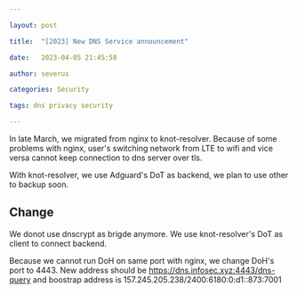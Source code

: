 ```yaml
---

layout: post

title:  "[2023] New DNS Service announcement"

date:   2023-04-05 21:45:58

author: severus

categories: Security

tags: dns privacy security

---
```


In late March, we migrated from nginx to knot-resolver. Because of some problems with nginx, user's switching network from LTE to wifi and vice versa cannot keep connection to dns server over tls.

With knot-resolver, we use Adguard's DoT as backend, we plan to use other to backup soon.

## Change

We donot use dnscrypt as brigde anymore. We use knot-resolver's DoT as client to connect backend.

Because we cannot run DoH on same port with nginx, we change DoH's port to 4443. New address should be https://dns.infosec.xyz:4443/dns-query and boostrap address is 157.245.205.238/2400:6180:0:d1::873:7001

